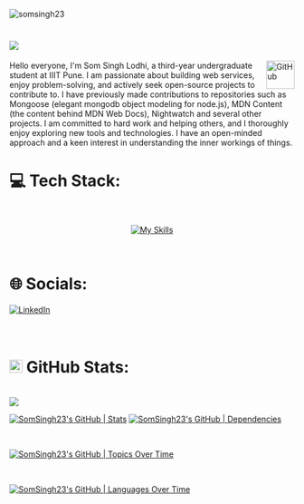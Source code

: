 
<p align="left"> <img src="https://komarev.com/ghpvc/?username=somsingh23&label=Profile%20views&color=0e75b6&style=flat" alt="somsingh23" /> </p>

#  <img src = "https://readme-typing-svg.herokuapp.com?font=Kalam&size=40&duration=2000&pause=380&color=02A8F7&center=true&vCenter=true&width=443&height=55&lines=Hi+%F0%9F%91%8B%2C+I'm+Som"/>
<img alt="GitHub" src="https://github.githubassets.com/images/mona-loading-dark.gif" width="50" height="50" align="right"  />
Hello everyone, I'm Som Singh Lodhi, a third-year undergraduate student at IIIT Pune. I am passionate about building web services, enjoy problem-solving, and actively seek open-source projects to contribute to. I have previously made contributions to repositories such as Mongoose (elegant mongodb object modeling for node.js), MDN Content (the content behind MDN Web Docs), Nightwatch and several other projects. I am committed to hard work and helping others, and I thoroughly enjoy exploring new tools and technologies. I have an open-minded approach and a keen interest in understanding the inner workings of things.

<br>

# 💻 Tech Stack:
<br>
<p align="center"><a href="https://skills.thijs.gg"><img src="https://skillicons.dev/icons?i=aws,docker,react,express,nodejs,js,yarn,npm,git,github,githubactions,linux,mongodb,mysql,html,css,c,cpp,py,nginx,redis,regex,v,vercel,vscode?theme=dark&perline=8" alt="My Skills"></a></p>

<br>

# 🌐 Socials:
[![LinkedIn](https://img.shields.io/badge/LinkedIn-Connect-blue?style=for-the-badge&logo=linkedin)](https://www.linkedin.com/in/som-singh-lodhi-59b5b9226/)

<br>

# <img src="https://camo.githubusercontent.com/f11b92476ee793cfe97f20e0564ab552bd9bd670179d7b6772c59bb4d3218ca6/68747470733a2f2f692e70696e696d672e636f6d2f6f726967696e616c732f36352f63342f66342f36356334663435323537316265313236316539633632336637646134383861632e676966" height='23px' width = '23px' style="margin-top: 10px;" /> GitHub Stats:

<br>
<img src="https://github-contributor-stats.vercel.app/api?username=SomSingh23&limit=5&theme=highcontrast&combine_all_yearly_contributions=true&hide=B"/>
<br>

[![SomSingh23's GitHub | Stats](https://stats.quine.sh/SomSingh23/github?theme=dark)](https://quine.sh?utm_source=widgets&utm_campaign=SomSingh23) [![SomSingh23's GitHub | Dependencies](https://stats.quine.sh/SomSingh23/dependencies?theme=dark)](https://quine.sh?utm_source=widgets&utm_campaign=SomSingh23) 

<br>

[![SomSingh23's GitHub | Topics Over Time](https://stats.quine.sh/SomSingh23/topics-over-time?theme=dark)](https://quine.sh?utm_source=widgets&utm_campaign=SomSingh23)

<br>

[![SomSingh23's GitHub | Languages Over Time](https://stats.quine.sh/SomSingh23/languages-over-time?theme=dark)](https://quine.sh?utm_source=widgets&utm_campaign=SomSingh23)

